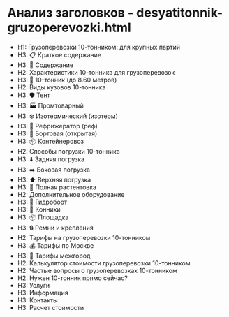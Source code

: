 # Анализ заголовков - desyatitonnik-gruzoperevozki.html

- H1: Грузоперевозки 10-тонником: для крупных партий
- H3: 📋 Краткое содержание
- H3: 📑 Содержание
- H2: Характеристики 10-тонника для грузоперевозок
- H3: 🚛 10-тонник (до 8.60 метров)
- H2: Виды кузовов 10-тонника
- H3: 🛡️ Тент
- H3: 🏭 Промтоварный
- H3: ❄️ Изотермический (изотерм)
- H3: 🧊 Рефрижератор (реф)
- H3: 🚛 Бортовая (открытая)
- H3: 📦 Контейнеровоз
- H2: Способы погрузки 10-тонника
- H3: ⬇️ Задняя погрузка
- H3: ➡️ Боковая погрузка
- H3: ⬆️ Верхняя погрузка
- H3: 🔄 Полная растентовка
- H2: Дополнительное оборудование
- H3: 🔧 Гидроборт
- H3: 🌲 Конники
- H3: 📦 Площадка
- H3: 🔒 Ремни и крепления
- H2: Тарифы на грузоперевозки 10-тонником
- H3: 💰 Тарифы по Москве
- H3: 🚛 Тарифы межгород
- H2: Калькулятор стоимости грузоперевозки 10-тонником
- H2: Частые вопросы о грузоперевозках 10-тонником
- H2: Нужен 10-тонник прямо сейчас?
- H3: Услуги
- H3: Информация
- H3: Контакты
- H3: Расчет стоимости
